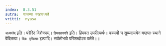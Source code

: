 ```yaml
---
index:  8.3.51
sutra:  पञ्चम्याः परहावध्यर्थे
vritti:  nyasa
---
```


`अध्यर्थम्` इति। परेरिदं विशेषणम्। `हिमवतस्परि` इति। हिमवत उपरीत्यर्थः। पञ्चमी च सुब्ब्यत्ययेन षष्ठ्याः स्थाने वेदितव्या।
`दिवः पृथिव्याः` इत्यादि। सर्वतोभावे परिशब्दोऽत्र वर्तते।।

